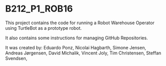 # B212_P1_ROB16
This project contains the code for running a Robot Warehouse Operator using TurtleBot as a prototype robot.

It also contains some instructions for managing GitHub Repositories.

It was created by:
	Eduardo Ponz, 
	Nicolai Hagbarth, 
	Simone Jensen, 
	Andreas Jørgensen, 
	David Michalik, 
	Vincent Joly, 
	Tim Christensen, 
	Steffan Svendsen, 
